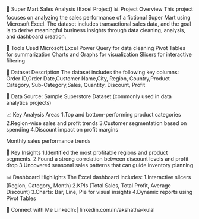 🛒 Super Mart Sales Analysis (Excel Project)
📊 Project Overview
This project focuses on analyzing the sales performance of a fictional Super Mart using Microsoft Excel. The dataset includes transactional sales data, and the goal is to derive meaningful business insights through data cleaning, analysis, and dashboard creation.

🔧 Tools Used
Microsoft Excel
Power Query for data cleaning
Pivot Tables for summarization
Charts and Graphs for visualization
Slicers for interactive filtering

📁 Dataset Description
The dataset includes the following key columns:
Order ID,Order Date,Customer Name,City, Region, Country,Product Category, Sub-Category,Sales, Quantity, Discount, Profit

📌 Data Source: Sample Superstore Dataset (commonly used in data analytics projects)

📈 Key Analysis Areas
1.Top and bottom-performing product categories
2.Region-wise sales and profit trends
3.Customer segmentation based on spending
4.Discount impact on profit margins

Monthly sales performance trends

🎯 Key Insights
1.Identified the most profitable regions and product segments.
2.Found a strong correlation between discount levels and profit drop
3.Uncovered seasonal sales patterns that can guide inventory planning

📊 Dashboard Highlights
The Excel dashboard includes:
1.Interactive slicers (Region, Category, Month)
2.KPIs (Total Sales, Total Profit, Average Discount)
3.Charts: Bar, Line, Pie for visual insights
4.Dynamic reports using Pivot Tables

🔗 Connect with Me
LinkedIn:| linkedin.com/in/akshatha-kulal
